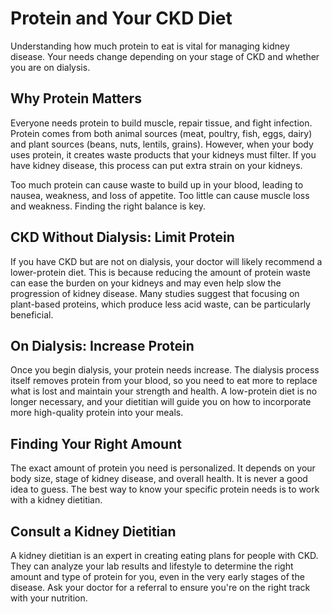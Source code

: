 # Protein and Your CKD Diet
Understanding how much protein to eat is vital for managing kidney disease. Your needs change depending on your stage of CKD and whether you are on dialysis.

## Why Protein Matters
Everyone needs protein to build muscle, repair tissue, and fight infection. Protein comes from both animal sources (meat, poultry, fish, eggs, dairy) and plant sources (beans, nuts, lentils, grains). However, when your body uses protein, it creates waste products that your kidneys must filter. If you have kidney disease, this process can put extra strain on your kidneys.

Too much protein can cause waste to build up in your blood, leading to nausea, weakness, and loss of appetite. Too little can cause muscle loss and weakness. Finding the right balance is key.

## CKD Without Dialysis: Limit Protein
If you have CKD but are not on dialysis, your doctor will likely recommend a lower-protein diet. This is because reducing the amount of protein waste can ease the burden on your kidneys and may even help slow the progression of kidney disease. Many studies suggest that focusing on plant-based proteins, which produce less acid waste, can be particularly beneficial.

## On Dialysis: Increase Protein
Once you begin dialysis, your protein needs increase. The dialysis process itself removes protein from your blood, so you need to eat more to replace what is lost and maintain your strength and health. A low-protein diet is no longer necessary, and your dietitian will guide you on how to incorporate more high-quality protein into your meals.

## Finding Your Right Amount
The exact amount of protein you need is personalized. It depends on your body size, stage of kidney disease, and overall health. It is never a good idea to guess. The best way to know your specific protein needs is to work with a kidney dietitian.

## Consult a Kidney Dietitian
A kidney dietitian is an expert in creating eating plans for people with CKD. They can analyze your lab results and lifestyle to determine the right amount and type of protein for you, even in the very early stages of the disease. Ask your doctor for a referral to ensure you're on the right track with your nutrition.